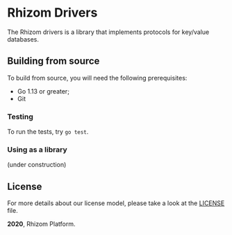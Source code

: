# Rhizom Drivers

The Rhizom drivers is a library that implements protocols for key/value databases.

## Building from source

To build from source, you will need the following prerequisites:

- Go 1.13 or greater;
- Git

### Testing

To run the tests, try `go test`.

### Using as a library

(under construction)

## License

For more details about our license model, please take a look at the [LICENSE](LICENSE) file.

**2020**, Rhizom Platform.
